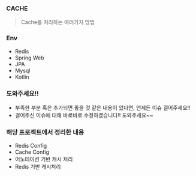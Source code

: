 ### CACHE
> Cache를 처리하는 여러가지 방법


### Env
- Redis
- Spring Web
- JPA
- Mysql
- Kotlin


### 도와주세요!!
- 부족한 부분 혹은 추가되면 좋을 것 같은 내용이 있다면, 언제든 이슈 걸어주세요!!
- 걸어주신 이슈에 대해 바로바로 수정하겠습니다!! 도와주세요~~


### 해당 프로젝트에서 정리한 내용
- Redis Config
- Cache Config
- 어노테이션 기반 캐시 처리
- Redis 기반 캐시처리
